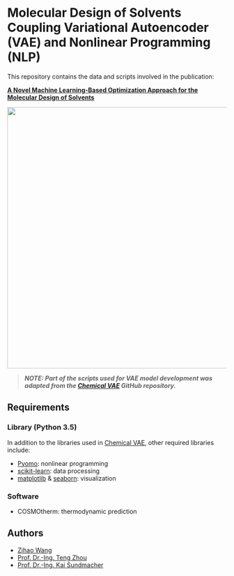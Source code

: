 # Molecular Design of Solvents Coupling Variational Autoencoder (VAE) and Nonlinear Programming (NLP)


This repository contains the data and scripts involved in the publication:

**[A Novel Machine Learning-Based Optimization Approach for the Molecular Design of Solvents](https://doi.org/10.1016/B978-0-323-95879-0.50247-2)**

<img src="https://github.com/zwang1995/solvent-VAE-NLP/blob/main/solvent-VAE-NLP.png" width="600">

> ***NOTE: Part of the scripts used for VAE model development was adapted from the [Chemical VAE](https://github.com/aspuru-guzik-group/chemical_vae) GitHub repository.***

## Requirements 
### Library (Python 3.5)
In addition to the libraries used in [Chemical VAE](https://github.com/aspuru-guzik-group/chemical_vae), other required libraries include:
* [Pyomo](http://www.pyomo.org/): nonlinear programming
* [scikit-learn](https://scikit-learn.org/stable/): data processing
* [matplotlib](https://matplotlib.org/) & [seaborn](https://seaborn.pydata.org/): visualization
### Software
* COSMOtherm: thermodynamic prediction

## Authors
* [Zihao Wang](https://zwang1995.github.io)
* [Prof. Dr.-Ing. Teng Zhou](https://facultyprofiles.hkust-gz.edu.cn/faculty-personal-page/ZHOU-Teng/tengzhou)
* [Prof. Dr.-Ing. Kai Sundmacher](https://www.mpi-magdeburg.mpg.de/person/24754/16345)
